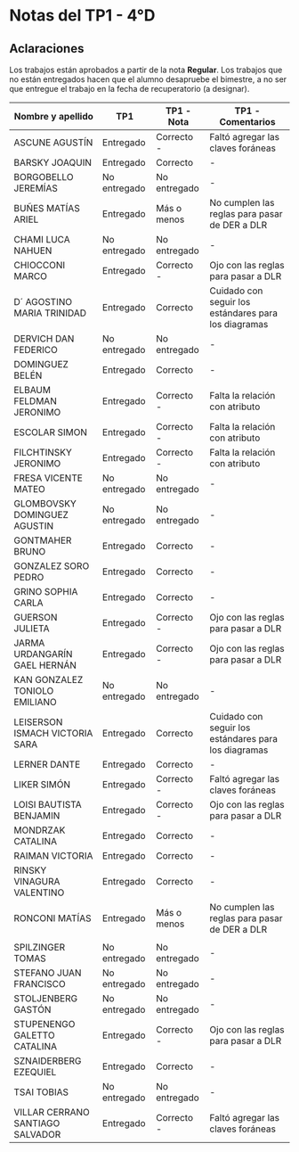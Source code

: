 # Notas del TP1 - 4°D

## Aclaraciones

Los trabajos están aprobados a partir de la nota **Regular**.
Los trabajos que no están entregados hacen que el alumno desapruebe el bimestre, a no ser que entregue el trabajo en la fecha de recuperatorio (a designar).

| Nombre y apellido                | TP1          | TP1 - Nota   | TP1 - Comentarios                                    |
| -------------------------------- | ------------ | ------------ | ---------------------------------------------------- |
| ASCUNE AGUSTÍN                   | Entregado    | Correcto -   | Faltó agregar las claves foráneas                    |
| BARSKY JOAQUIN                   | Entregado    | Correcto     | \-                                                   |
| BORGOBELLO JEREMÍAS              | No entregado | No entregado | \-                                                   |
| BUÑES MATÍAS ARIEL               | Entregado    | Más o menos  | No cumplen las reglas para pasar de DER a DLR        |
| CHAMI LUCA NAHUEN                | No entregado | No entregado | \-                                                   |
| CHIOCCONI MARCO                  | Entregado    | Correcto -   | Ojo con las reglas para pasar a DLR                  |
| D´ AGOSTINO MARIA TRINIDAD       | Entregado    | Correcto     | Cuidado con seguir los estándares para los diagramas |
| DERVICH DAN FEDERICO             | No entregado | No entregado | \-                                                   |
| DOMINGUEZ BELÉN                  | Entregado    | Correcto     | \-                                                   |
| ELBAUM FELDMAN JERONIMO          | Entregado    | Correcto -   | Falta la relación con atributo                       |
| ESCOLAR SIMON                    | Entregado    | Correcto -   | Falta la relación con atributo                       |
| FILCHTINSKY JERONIMO             | Entregado    | Correcto -   | Falta la relación con atributo                       |
| FRESA VICENTE MATEO              | No entregado | No entregado | \-                                                   |
| GLOMBOVSKY DOMINGUEZ AGUSTIN     | No entregado | No entregado | \-                                                   |
| GONTMAHER BRUNO                  | Entregado    | Correcto     | \-                                                   |
| GONZALEZ SORO PEDRO              | Entregado    | Correcto     | \-                                                   |
| GRINO SOPHIA CARLA               | Entregado    | Correcto     | \-                                                   |
| GUERSON JULIETA                  | Entregado    | Correcto -   | Ojo con las reglas para pasar a DLR                  |
| JARMA URDANGARÍN GAEL HERNÁN     | Entregado    | Correcto -   | Ojo con las reglas para pasar a DLR                  |
| KAN GONZALEZ TONIOLO EMILIANO    | No entregado | No entregado | \-                                                   |
| LEISERSON ISMACH VICTORIA SARA   | Entregado    | Correcto     | Cuidado con seguir los estándares para los diagramas |
| LERNER DANTE                     | Entregado    | Correcto     | \-                                                   |
| LIKER SIMÓN                      | Entregado    | Correcto -   | Faltó agregar las claves foráneas                    |
| LOISI BAUTISTA BENJAMIN          | Entregado    | Correcto -   | Ojo con las reglas para pasar a DLR                  |
| MONDRZAK CATALINA                | Entregado    | Correcto     | \-                                                   |
| RAIMAN VICTORIA                  | Entregado    | Correcto     | \-                                                   |
| RINSKY VINAGURA VALENTINO        | Entregado    | Correcto     | \-                                                   |
| RONCONI MATÍAS                   | Entregado    | Más o menos  | No cumplen las reglas para pasar de DER a DLR        |
|                                  |              |              |                                                      |
| SPILZINGER TOMAS                 | No entregado | No entregado | \-                                                   |
| STEFANO JUAN FRANCISCO           | No entregado | No entregado | \-                                                   |
| STOLJENBERG GASTÓN               | No entregado | No entregado | \-                                                   |
| STUPENENGO GALETTO CATALINA      | Entregado    | Correcto -   | Ojo con las reglas para pasar a DLR                  |
| SZNAIDERBERG EZEQUIEL            | Entregado    | Correcto     | \-                                                   |
| TSAI TOBIAS                      | No entregado | No entregado | \-                                                   |
| VILLAR CERRANO SANTIAGO SALVADOR | Entregado    | Correcto -   | Faltó agregar las claves foráneas                    |